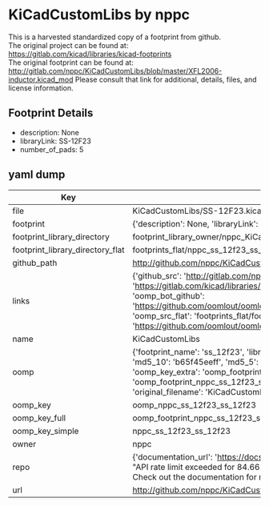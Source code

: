 # KiCadCustomLibs by nppc  
This is a harvested standardized copy of a footprint from github.  
The original project can be found at:  
https://gitlab.com/kicad/libraries/kicad-footprints  
The original footprint can be found at:
http://gitlab.com/nppc/KiCadCustomLibs/blob/master/XFL2006-inductor.kicad_mod
Please consult that link for additional, details, files, and license information.  
## Footprint Details
* description: None  
* libraryLink: SS-12F23  
* number_of_pads: 5  
## yaml dump  
| Key | Value |  
| --- | --- |  
| file | KiCadCustomLibs/SS-12F23.kicad_mod |  
| footprint | {'description': None, 'libraryLink': 'SS-12F23', 'number_of_pads': 5} |  
| footprint_library_directory | footprint_library_owner/nppc_KiCadCustomLibs |  
| footprint_library_directory_flat | footprints_flat/nppc_ss_12f23_ss_12f23/working |  
| github_path | http://github.com/nppc/KiCadCustomLibs/blob/master/SS-12F23.kicad_mod |  
| links | {'github_src': 'http://gitlab.com/nppc/KiCadCustomLibs/blob/master/XFL2006-inductor.kicad_mod', 'github_src_repo': 'https://gitlab.com/kicad/libraries/kicad-footprints', 'oomp_bot': 'footprints/nppc_ss_12f23_ss_12f23/working', 'oomp_bot_github': 'https://github.com/oomlout/oomlout_oomp_footprint_bot/tree/main/footprints/nppc_ss_12f23_ss_12f23/working', 'oomp_src_flat': 'footprints_flat/footprints_flat/nppc_ss_12f23_ss_12f23/working', 'oomp_src_flat_github': 'https://github.com/oomlout/oomlout_oomp_footprint_src/tree/main/footprints_flat/nppc_ss_12f23_ss_12f23/working'} |  
| name | KiCadCustomLibs |  
| oomp | {'footprint_name': 'ss_12f23', 'library_name': 'ss_12f23_kicad_mod', 'md5': 'b65f45eeff1a4fefd7c12d8f6083df66', 'md5_10': 'b65f45eeff', 'md5_5': 'b65f4', 'md5_6': 'b65f45', 'oomp_key': 'oomp_nppc_ss_12f23_ss_12f23', 'oomp_key_extra': 'oomp_footprint_nppc_ss_12f23_ss_12f23', 'oomp_key_full': 'oomp_footprint_nppc_ss_12f23_ss_12f23_b65f45', 'oomp_key_simple': 'nppc_ss_12f23_ss_12f23', 'original_filename': 'KiCadCustomLibs/SS-12F23.kicad_mod', 'owner_name': 'nppc'} |  
| oomp_key | oomp_nppc_ss_12f23_ss_12f23 |  
| oomp_key_full | oomp_footprint_nppc_ss_12f23_ss_12f23 |  
| oomp_key_simple | nppc_ss_12f23_ss_12f23 |  
| owner | nppc |  
| repo | {'documentation_url': 'https://docs.github.com/rest/overview/resources-in-the-rest-api#rate-limiting', 'message': "API rate limit exceeded for 84.66.173.59. (But here's the good news: Authenticated requests get a higher rate limit. Check out the documentation for more details.)"} |  
| url | http://github.com/nppc/KiCadCustomLibs |  

